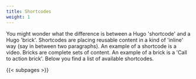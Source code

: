 ```yaml
---
title: Shortcodes
weight: 1
---
```


You might wonder what the difference is between a Hugo 'shortcode' and a Hugo 'brick'. Shortcodes are placing reusable content in a kind of 'inline' way (say in between two paragraphs). An example of a shortcode is a video. Bricks are complete sets of content. An example of a brick is a 'Call to action brick'. Below you find a list of available shortcodes.

{{< subpages >}}